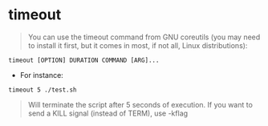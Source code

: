 # timeout

> You can use the timeout command from GNU coreutils (you may need to install it first, but it comes in most, if not all, Linux distributions):
 
`timeout [OPTION] DURATION COMMAND [ARG]...`

- For instance:

`timeout 5 ./test.sh`

> Will terminate the script after 5 seconds of execution. If you want to send a KILL signal (instead of TERM), use -kflag
